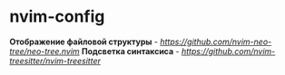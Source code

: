 # nvim-config
**Отображение файловой структуры** - _https://github.com/nvim-neo-tree/neo-tree.nvim_
**Подсветка синтаксиса** - _https://github.com/nvim-treesitter/nvim-treesitter_
